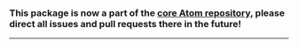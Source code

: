### This package is now a part of the [core Atom repository](https://github.com/atom/atom/tree/master/packages/grammar-selector), please direct all issues and pull requests there in the future!

---
